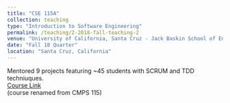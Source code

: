 ```yaml
---
title: "CSE 115A"
collection: teaching
type: "Introduction to Software Engineering"
permalink: /teaching/2-2018-fall-teaching-2
venue: "University of California, Santa Cruz - Jack Baskin School of Engineering"
date: "Fall 18 Quarter"
location: "Santa Cruz, California"
---
```


Mentored 9 projects featuring ~45 students with SCRUM and TDD techniuques. 
<br>
<a href="https://courses.soe.ucsc.edu/courses/cse115a">Course Link</a>
<br>
(course renamed from CMPS 115)